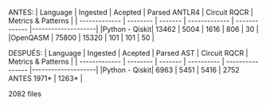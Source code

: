 ANTES:
| Language      | Ingested | Acepted | Parsed ANTLR4 | Circuit RQCR  | Metrics & Patterns |
| ------------- | -------- | ------- | ------------- | ------------- |--------------------|
|Python - Qiskit| 13462    | 5004    | 1616          | 806           | 30                 |
|OpenQASM       | 75800    |  15320  | 101           | 101           | 50                 |


DESPUÉS:
| Language      | Ingested | Acepted | Parsed AST | Circuit RQCR     | Metrics & Patterns |
| ------------- | -------- | ------- | ---------- | ---------------- |--------------------|
|Python - Qiskit| 6963     | 5451    | 5416       | 2752 ANTES 1971* |   1263*            |

2082 files